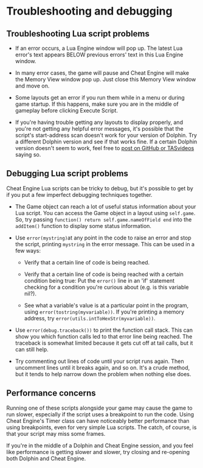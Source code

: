 # Troubleshooting and debugging


## Troubleshooting Lua script problems
 
- If an error occurs, a Lua Engine window will pop up. The latest Lua error's text appears BELOW previous errors' text in this Lua Engine window.

- In many error cases, the game will pause and Cheat Engine will make the Memory View window pop up. Just close this Memory View window and move on.

- Some layouts get an error if you run them while in a menu or during game startup. If this happens, make sure you are in the middle of gameplay before clicking Execute Script.

- If you're having trouble getting any layouts to display properly, and you're not getting any helpful error messages, it's possible that the script's start-address scan doesn't work for your version of Dolphin. Try a different Dolphin version and see if that works fine. If a certain Dolphin version doesn't seem to work, feel free to [post on GitHub or TASvideos](/README.md#support) saying so.


## Debugging Lua script problems

Cheat Engine Lua scripts can be tricky to debug, but it's possible to get by if you put a few imperfect debugging techniques together.

- The Game object can reach a lot of useful status information about your Lua script. You can access the Game object in a layout using `self.game`. So, try passing `function() return self.game.nameOfField end` into the `addItem()` function to display some status information.

- Use `error(mystring)`at any point in the code to raise an error and stop the script, printing `mystring` in the error message. This can be used in a few ways:

  - Verify that a certain line of code is being reached.
  
  - Verify that a certain line of code is being reached with a certain condition being true: Put the `error()` line in an 'if' statement checking for a condition you're curious about (e.g. is this variable nil?).
  
  - See what a variable's value is at a particular point in the program, using `error(tostring(myvariable))`. If you're printing a memory address, try `error(utils.intToHexStr(myvariable))`.
  
- Use `error(debug.traceback())` to print the function call stack. This can show you which function calls led to that error line being reached. The traceback is somewhat limited because it gets cut off at tail calls, but it can still help.

- Try commenting out lines of code until your script runs again. Then uncomment lines until it breaks again, and so on. It's a crude method, but it tends to help narrow down the problem when nothing else does.


## Performance concerns

Running one of these scripts alongside your game may cause the game to run slower, especially if the script uses a breakpoint to run the code. Using Cheat Engine's Timer class can have noticeably better performance than using breakpoints, even for very simple Lua scripts. The catch, of course, is that your script may miss some frames.

If you're in the middle of a Dolphin and Cheat Engine session, and you feel like performance is getting slower and slower, try closing and re-opening both Dolphin and Cheat Engine.

